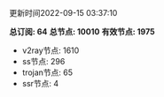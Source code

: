 更新时间2022-09-15 03:37:10

**总订阅: 64**
**总节点: 10010**
**有效节点: 1975**
- v2ray节点: 1610
- ss节点: 296
- trojan节点: 65
- ssr节点: 4
